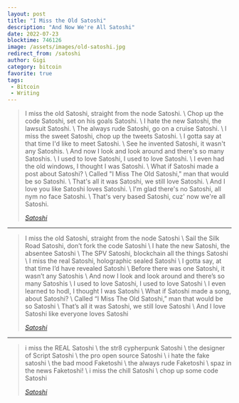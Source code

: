 ```yaml
---
layout: post
title: "I Miss the Old Satoshi"
description: "And Now We're All Satoshi"
date: 2022-07-23
blocktime: 746126
image: /assets/images/old-satoshi.jpg
redirect_from: /satoshi
author: Gigi
category: bitcoin
favorite: true
tags:
 - Bitcoin
 - Writing
---
```


> I miss the old Satoshi, straight from the node Satoshi. \\
> Chop up the code Satoshi, set on his goals Satoshi. \\
> I hate the new Satoshi, the lawsuit Satoshi. \\
> The always rude Satoshi, go on a cruise Satoshi. \\
> I miss the sweet Satoshi, chop up the tweets Satoshi. \\
> I gotta say at that time I'd like to meet Satoshi. \\
> See he invented Satoshi, it wasn't any Satoshis. \\
> And now I look and look around and there's so many Satoshis. \\
> I used to love Satoshi, I used to love Satoshi. \\
> I even had the old windows, I thought I was Satoshi. \\
> What if Satoshi made a post about Satoshi? \\
> Called "I Miss The Old Satoshi," man that would be so Satoshi. \\
> That's all it was Satoshi, we still love Satoshi. \\
> And I love you like Satoshi loves Satoshi. \\
> I'm glad there's no Satoshi, all nym no face Satoshi. \\
> That's very based Satoshi, cuz' now we're all Satoshi.
>
> <cite>[Satoshi][dg]</cite>

[dg]: https://archive.ph/Ip4B4

---


> I miss the old Satoshi, straight from the node Satoshi \\
> Sail the Silk Road Satoshi, don’t fork the code Satoshi \\
> I hate the new Satoshi, the absentee Satoshi \\
> The SPV Satoshi, blockchain all the things Satoshi \\
> I miss the real Satoshi, holographic sealed Satoshi \\
> I gotta say, at that time I’d have revealed Satoshi \\
> Before there was one Satoshi, it wasn’t any Satoshis \\
> And now I look and look around and there’s so many Satoshis \\
> I used to love Satoshi, I used to love Satoshi \\
> I even learned to hodl, I thought I was Satoshi \\
> What if Satoshi made a song, about Satoshi? \\
> Called “I Miss The Old Satoshi,” man that would be so Satoshi \\
> That’s all it was Satoshi, we still love Satoshi \\
> And I love Satoshi like everyone loves Satoshi
>
> <cite>[Satoshi][jk]</cite>

[jk]: https://archive.ph/1L011

---


> i miss the REAL Satoshi \\
> the str8 cypherpunk Satoshi \\
> the designer of Script Satoshi \\
> the pro open source Satoshi \\
> i hate the fake satoshi \\
> the bad mood Faketoshi \\
> the always rude Faketoshi \\
> spaz in the news Faketoshi! \\
> i miss the chill Satoshi \\
> chop up some code Satoshi
>
> <cite>[Satoshi][rb]</cite>

[rb]: https://archive.ph/d7HTC
